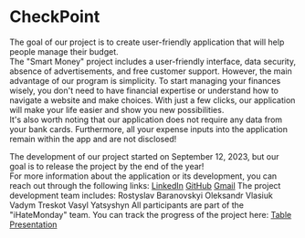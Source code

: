 # CheckPoint
The goal of our project is to create user-friendly application that will help people manage their budget.  
The "Smart Money" project includes a user-friendly interface, data security, absence of advertisements, and free customer support. However, the main advantage of our program is simplicity. To start managing your finances wisely, you don't need to have financial expertise or understand how to navigate a website and make choices. With just a few clicks, our application will make your life easier and show you new possibilities.  
It's also worth noting that our application does not require any data from your bank cards. Furthermore, all your expense inputs into the application remain within the app and are not disclosed!

The development of our project started on September 12, 2023, but our goal is to release the project by the end of the year!  
For more information about the application or its development, you can reach out through the following links:
[LinkedIn](https://www.linkedin.com/in/vadym-treskot-b92b34290/)
[GitHub](https://github.com/Vadum-cmd)
[Gmail](vadym.treskot@lnu.edu.ua)
The project development team includes:
Rostyslav Baranovskyi
Oleksandr Vlasiuk
Vadym Treskot
Vasyl Yatsyshyn
All participants are part of the "iHateMonday" team.
You can track the progress of the project here:
[Table]()
[Presentation]()
